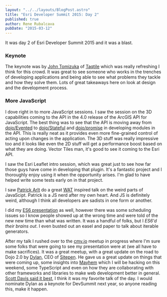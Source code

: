 ```yaml
---
layout: "../../layouts/BlogPost.astro"
title: "Esri Developer Summit 2015: Day 2"
published: true
author: Rene Rubalcava
pubDate: "2015-03-12"
---
```


It was day 2 of Esri Developer Summit 2015 and it was a blast.

### Keynote

The keynote was by [John Tomizuka](http://www.taqtile.com/2016/) of [Taqtile](http://taqtile.com/) which was really refreshing I think for this crowd. It was great to see someone who works in the trenches of developing applications and being able to see what problems they tackle and how they solve them. Lots of great takeaways here on look at design and the development process.

### More JavaScript

I dove right in to more JavaScript sessions. I saw the session on the 3D capabilities coming to the API in the 4.0 release of the ArcGIS API for JavaScript. The best thing was to see that the API is moving away from [dojo/Evented](http://dojotoolkit.org/reference-guide/1.10/dojo/Evented.html) to [dojo/Stateful](http://dojotoolkit.org/reference-guide/1.10/dojo/Stateful.html) and [dojo/promise](http://dojotoolkit.org/reference-guide/1.10/dojo/promise.html) in developing modules in the API. This is really neat as it provides even more fine-grained control of acting upon changes in the application. The 3D stuff was really impressive too and it looks like even the 2D stuff will get a performance boost based on what they are doing. Vector Tiles man, it's good to see it coming to the Esri API.

I saw the Esri Leaflet intro session, which was great just to see how far those guys have come in developing that plugin. It's a fantastic project and I thoroughly enjoy using it when the opportunity arises. I'm glad to have helped write some tests early on in that project.

I saw [Patrick Arlt](https://twitter.com/patrickarlt) do a great [WAT](https://www.destroyallsoftware.com/talks/wat) inspired talk on the weird parts of JavaScipt. Patrick is a JS nerd after my own heart. And JS is definitely weird, although I think all developers are sadists in one form or another.

I did my [ES6 presentation](https://docs.google.com/presentation/d/1u1H9LAiOCfCod4L7QwGW-KoaW2hsOm-62bJJ03Q8Giw/edit?usp=sharing) as well, however there was some scheduling issues so I know people showed up at the wrong time and were told of the new new time than what was written. It was a handful of folks, but I _ES6'd their brains out_. I even busted out an easel and paper to talk about iterable generators.

After my talk I rushed over to the [cmv.io](http://cmv.io/) meetup in progress where I'm sure some folks that were going to see my presentation were at (we all have to make sacrifices). It was a great meetup, with a great update on the road to Dojo 2.0 by [Dylan](https://twitter.com/dylans), CEO of [Sitepen](http://www.sitepen.com/). He gave us a great update on things that were coming up, some insights into [Mayhem](https://github.com/SitePen/mayhem) which I will be hacking on this weekend, some TypeScript and even on how they are collaborating with other frameworks and libraries to make web development better in general. [Scott Davis said it best](https://twitter.com/ScottAGRC/status/575845515566297088), I think it was my favorite talk of the day. I would nominate Dylan as a keynote for DevSummit next year, so anyone reading this, make it happen.
